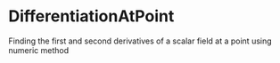 # DifferentiationAtPoint
Finding the first and second derivatives of a scalar field at a point using numeric method
